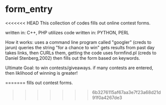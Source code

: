 # form_entry
<<<<<<< HEAD
This collection of codes fills out online contest forms.

  written in:
    C++,
    PHP
  utilizes code written in:
    PYTHON,
    PERL
 
How it works:
  uses a command line program called "googler" (creds to jarun)
    queries the string "for a chance to win"
      gets results from past day
  takes links, then CURLs them, getting the code
    uses formfind.pl (creds to Daniel Stenberg,2002)
      then fills out the form based on keywords.
 
 Ultimate Goal:
   to win contests/giveaways. 
     if many contests are entered, then liklihood of winning is greater!
 
=======
fills out contest forms.
>>>>>>> 6b3276115af67aa3e7f23a68d21d91f0a4267de3
